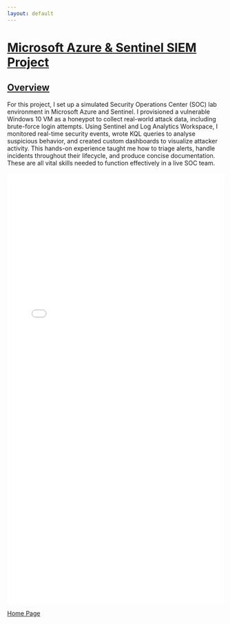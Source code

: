 ```yaml
---
layout: default
---
```


# <u>Microsoft Azure & Sentinel SIEM Project</u>

## <u>Overview</u>

For this project, I set up a simulated Security Operations Center (SOC) lab environment in Microsoft Azure and Sentinel. I provisioned a vulnerable Windows 10 VM as a honeypot to collect real-world attack data, including brute-force login attempts.
Using Sentinel and Log Analytics Workspace, I monitored real-time security events, wrote KQL queries to analyse suspicious behavior, and created custom dashboards to visualize attacker activity.
This hands-on experience taught me how to triage alerts, handle incidents throughout their lifecycle, and produce concise documentation. These are all vital skills needed to function effectively in a live SOC team.

<iframe src="Documents/Microsoft Sentinel SIEM Lab.pdf" width="100%" height="1000px" frameborder="0"></iframe>

[Home Page](./)
